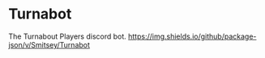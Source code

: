 # Turnabot
The Turnabout Players discord bot.
https://img.shields.io/github/package-json/v/Smitsey/Turnabot
